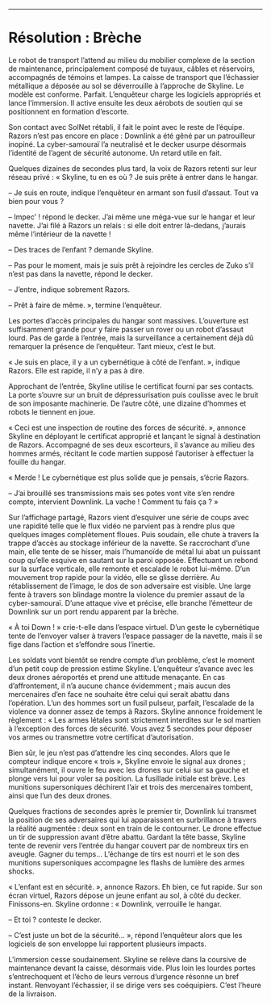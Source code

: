 ----
# Résolution : Brèche

Le robot de transport l’attend au milieu du mobilier complexe de la section de maintenance, principalement composé de tuyaux, câbles et réservoirs, accompagnés de témoins et lampes. La caisse de transport que l’échassier métallique a déposée au sol se déverrouille à l’approche de Skyline. Le modèle est conforme. Parfait. L’enquêteur charge les logiciels appropriés et lance l’immersion. Il active ensuite les deux aérobots de soutien qui se positionnent en formation d’escorte.

Son contact avec SolNet rétabli, il fait le point avec le reste de l’équipe. Razors n’est pas encore en place : Downlink a été gêné par un patrouilleur inopiné. La cyber-samouraï l’a neutralisé et le decker usurpe désormais l’identité de l’agent de sécurité autonome. Un retard utile en fait.

Quelques dizaines de secondes plus tard, la voix de Razors retenti sur leur réseau privé : « Skyline, tu en es où ? Je suis prête à entrer dans le hangar.

– Je suis en route, indique l’enquêteur en armant son fusil d’assaut. Tout va bien pour vous ?

– Impec’ ! répond le decker. J’ai même une méga-vue sur le hangar et leur navette. J’ai filé à Razors un relais : si elle doit entrer là-dedans, j’aurais même l’intérieur de la navette !

– Des traces de l’enfant ? demande Skyline.

– Pas pour le moment, mais je suis prêt à rejoindre les cercles de Zuko s’il n’est pas dans la navette, répond le decker.

– J’entre, indique sobrement Razors.

– Prêt à faire de même. », termine l’enquêteur.

Les portes d’accès principales du hangar sont massives. L’ouverture est suffisamment grande pour y faire passer un rover ou un robot d’assaut lourd. Pas de garde à l’entrée, mais la surveillance a certainement déjà dû remarquer la présence de l’enquêteur. Tant mieux, c’est le but.

« Je suis en place, il y a un cybernétique à côté de l’enfant. », indique Razors. Elle est rapide, il n’y a pas à dire.

Approchant de l’entrée, Skyline utilise le certificat fourni par ses contacts. La porte s’ouvre sur un bruit de dépressurisation puis coulisse avec le bruit de son imposante machinerie. De l’autre côté, une dizaine d’hommes et robots le tiennent en joue.

« Ceci est une inspection de routine des forces de sécurité. », annonce Skyline en déployant le certificat approprié et lançant le signal à destination de Razors. Accompagné de ses deux escorteurs, il s’avance au milieu des hommes armés, récitant le code martien supposé l’autoriser à effectuer la fouille du hangar.

« Merde ! Le cybernétique est plus solide que je pensais, s’écrie Razors.

– J’ai brouillé ses transmissions mais ses potes vont vite s’en rendre compte, intervient Downlink. La vache ! Comment tu fais ça ? »

Sur l’affichage partagé, Razors vient d’esquiver une série de coups avec une rapidité telle que le flux vidéo ne parvient pas à rendre plus que quelques images complètement floues. Puis soudain, elle chute à travers la trappe d’accès au stockage inférieur de la navette. Se raccrochant d’une main, elle tente de se hisser, mais l’humanoïde de métal lui abat un puissant coup qu’elle esquive en sautant sur la paroi opposée. Effectuant un rebond sur la surface verticale, elle remonte et escalade le robot lui-même. D’un mouvement trop rapide pour la vidéo, elle se glisse derrière. Au rétablissement de l’image, le dos de son adversaire est visible. Une large fente à travers son blindage montre la violence du premier assaut de la cyber-samouraï. D’une attaque vive et précise, elle branche l’émetteur de Downlink sur un port rendu apparent par la brèche.

« À toi Down ! » crie-t-elle dans l’espace virtuel. D’un geste le cybernétique tente de l’envoyer valser à travers l’espace passager de la navette, mais il se fige dans l’action et s’effondre sous l’inertie.

Les soldats vont bientôt se rendre compte d’un problème, c’est le moment d’un petit coup de pression estime Skyline. L’enquêteur s’avance avec les deux drones aéroportés et prend une attitude menaçante. En cas d’affrontement, il n’a aucune chance évidemment ; mais aucun des mercenaires d’en face ne souhaite être celui qui serait abattu dans l’opération. L’un des hommes sort un fusil pulseur, parfait, l’escalade de la violence va donner assez de temps à Razors. Skyline annonce froidement le règlement : « Les armes létales sont strictement interdites sur le sol martien à l’exception des forces de sécurité. Vous avez 5 secondes pour déposer vos armes ou transmettre votre certificat d’autorisation.

Bien sûr, le jeu n’est pas d’attendre les cinq secondes. Alors que le compteur indique encore « trois », Skyline envoie le signal aux drones ; simultanément, il ouvre le feu avec les drones sur celui sur sa gauche et plonge vers lui pour voler sa position. La fusillade initiale est brève. Les munitions supersoniques déchirent l’air et trois des mercenaires tombent, ainsi que l’un des deux drones.

Quelques fractions de secondes après le premier tir, Downlink lui transmet la position de ses adversaires qui lui apparaissent en surbrillance à travers la réalité augmentée : deux sont en train de le contourner. Le drone effectue un tir de suppression avant d’être abattu. Gardant la tête basse, Skyline tente de revenir vers l’entrée du hangar couvert par de nombreux tirs en aveugle. Gagner du temps… L’échange de tirs est nourri et le son des munitions supersoniques accompagne les flashs de lumière des armes shocks.

« L’enfant est en sécurité. », annonce Razors. Eh bien, ce fut rapide. Sur son écran virtuel, Razors dépose un jeune enfant au sol, à côté du decker. Finissons-en. Skyline ordonne : « Downlink, verrouille le hangar.

– Et toi ? conteste le decker.

– C’est juste un bot de la sécurité… », répond l’enquêteur alors que les logiciels de son enveloppe lui rapportent plusieurs impacts.

L’immersion cesse soudainement. Skyline se relève dans la coursive de maintenance devant la caisse, désormais vide. Plus loin les lourdes portes s’entrechoquent et l’écho de leurs verrous d’urgence résonne un bref instant. Renvoyant l’échassier, il se dirige vers ses coéquipiers. C’est l’heure de la livraison.